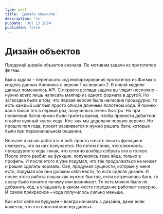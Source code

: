 ```yaml
---
type: post
title: 'Дизайн объектов'
description: 'hi'
pubDate: 'Jul 13 2024'
published: false
---
```


# Дизайн объектов

Продумай дизайн объектов сначала. По мотивам задачи из прототипов фигмы.

Была задача – переписать код импортирования прототипов из Фигмы в модель данных Аниникса с версии 1 на версию 2. В новой моделе данных поменялось API. С первого взгляда задача выглядит несложно – нужно всего лишь написать маппер из одного формата в другой. Но загвоздка была в том, что первая версия была написана процедурно, то есть каждый шаг был просто описан длинным полотном кода. Я помню как я писал это в первый раз, получилось очень быстро. Но при появлении багов нужно было тратить время, чтобы провести дебаггинг и найти нужный кусок кода. Кое-как мы доделали первую версию. Но прошло пол года, проект развивается и нужно решать баги, которые были при первоначальном решении.

Вначале я начал работать в лоб: просто начать писать функции и смотреть, что из них получается. Но потом понял, что сложность процедурного кода такая, что сложно вообще собрать его в голове. После этого разбил на функции, получились теже яйца, только в профиль. И после этого я уже подумал, что так продолжаться не может и решил сделать нормаль. Сел, продумал сущности, которые у меня есть, подумал как они должны себя вести, то есть сделал дизайн. И после этого работа пошла как нужно: быстро, если встречались баги, то сразу было понятно почему они возникают. То есть можно было не дебажить код, а угадывать в каком месте поведение работает неверно. И самое прекрасное – кода получилось сильно меньше.

Как итог себе на будущее – всегда начинать с дизайна, даже если кажется, что это простой маппер данных.
